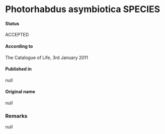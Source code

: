 # Photorhabdus asymbiotica SPECIES

#### Status
ACCEPTED

#### According to
The Catalogue of Life, 3rd January 2011

#### Published in
null

#### Original name
null

### Remarks
null